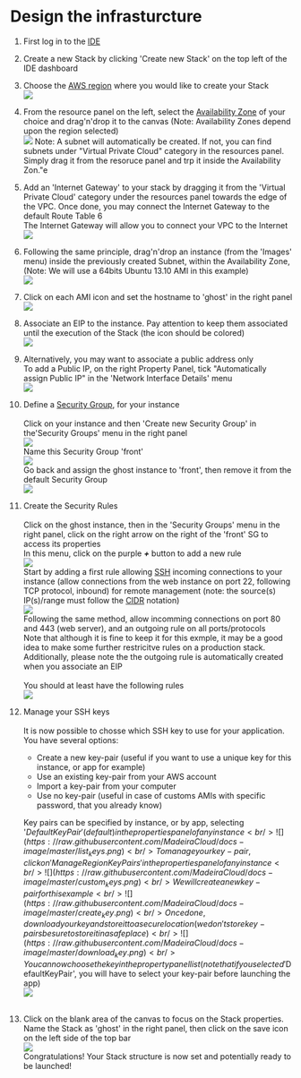 # Design the infrasturcture

1. First log in to the [IDE](https://ide.visualops.io/)
2. Create a new Stack by clicking 'Create new Stack' on the top left of the IDE dashboard
3. Choose the [AWS region](http://aws.amazon.com/about-aws/globalinfrastructure/regional-product-services/) where you would like to create your Stack<br />
![](https://raw.githubusercontent.com/MadeiraCloud/docs-image/master/create_stack.png)
4. From the resource panel on the left, select the [Availability Zone](http://docs.aws.amazon.com/AWSEC2/latest/UserGuide/using-regions-availability-zones.html) of your choice and drag'n'drop it to the canvas (Note: Availability Zones depend upon the region selected)<br />
![](https://raw.githubusercontent.com/MadeiraCloud/docs-image/master/availability_zones.png)
Note: A subnet will automatically be created. If not, you can find subnets under "Virtual Private Cloud" category in the resources panel. Simply drag it from the resoruce panel and trp it inside the Availability Zon."e
5. Add an 'Internet Gateway' to your stack by dragging it from the 'Virtual Private Cloud' category under the resources panel towards the edge of the VPC. Once done, you may connect the Internet Gateway to the default Route Table
6<br />
The Internet Gateway will allow you to connect your VPC to the Internet<br />
![](https://raw.githubusercontent.com/MadeiraCloud/docs-image/master/internet_gateway.png)
6. Following the same principle, drag'n'drop an instance (from the 'Images' menu) inside the previously created Subnet, within the Availability Zone, (Note: We will use a 64bits Ubuntu 13.10 AMI in this example)<br />
![](https://raw.githubusercontent.com/MadeiraCloud/docs-image/master/create_instances.png)
7. Click on each AMI icon and set the hostname to 'ghost' in the right panel<br />
![](https://raw.githubusercontent.com/MadeiraCloud/docs-image/master/name_instances.png)
8. Associate an EIP to the instance. Pay attention to keep them associated until the execution of the Stack (the icon should be colored)<br />
![](https://raw.githubusercontent.com/MadeiraCloud/docs-image/master/add_eip.png)
9. Alternatively, you may want to associate a public address only<br />
To add a Public IP, on the right Property Panel, tick "Automatically assign Public IP" in the 'Network Interface Details' menu<br />
![](https://raw.githubusercontent.com/MadeiraCloud/docs-image/master/add_pub_ip.png)
10. Define a [Security Group](http://docs.aws.amazon.com/AWSEC2/latest/UserGuide/using-network-security.html), for your instance<br /><br />
Click on your instance and then 'Create new Security Group' in the'Security Groups' menu in the right panel<br />
![](https://raw.githubusercontent.com/MadeiraCloud/docs-image/master/add_sg.png)<br />
Name this Security Group 'front'<br />
![](https://raw.githubusercontent.com/MadeiraCloud/docs-image/master/add_sg_front.png)<br />
Go back and assign the ghost instance to 'front', then remove it from the default Security Group<br />
![](https://raw.githubusercontent.com/MadeiraCloud/docs-image/master/add_web_front.png)<br />
11. Create the Security Rules<br /><br />
Click on the ghost instance, then in the 'Security Groups' menu in the right panel, click on the right arrow on the right of the 'front' SG to access its properties<br />
In this menu, click on the purple ***+*** button to add a new rule<br />
![](https://raw.githubusercontent.com/MadeiraCloud/docs-image/master/add_rule.png)<br />
Start by adding a first rule allowing [SSH](http://www.openssh.org/) incoming connections to your instance (allow connections from the web instance on port 22, following TCP protocol, inbound) for remote management (note: the source(s) IP(s)/range must follow the [CIDR](http://en.wikipedia.org/wiki/Classless_Inter-Domain_Routing) notation)<br />
![](https://raw.githubusercontent.com/MadeiraCloud/docs-image/master/add_ssh_rule.png)<br />
Following the same method, allow incomming connections on port 80 and 443 (web server), and an outgoing rule on all ports/protocols<br />
Note that although it is fine to keep it for this exmple, it may be a good idea to make some further restricitve rules on a production stack. Additionally, please note the the outgoing rule is automatically created when you associate an EIP<br /><br />
You should at least have the following rules<br />
![](https://raw.githubusercontent.com/MadeiraCloud/docs-image/master/front_rules.png)<br />
12. Manage your SSH keys<br /><br />
It is now possible to chosse which SSH key to use for your application. You have several options:

	- Create a new key-pair (useful if you want to use a unique key for this instance, or app for example)
	- Use an existing key-pair from your AWS account
	- Import a key-pair from your computer
	- Use no key-pair (useful in case of customs AMIs with specific password, that you already know)

	Key pairs can be specified by instance, or by app, selecting '$DefaultKeyPair' (default) in the properties panel of any instance<br />
![](https://raw.githubusercontent.com/MadeiraCloud/docs-image/master/list_keys.png)<br />
To manage your key-pair, click on 'Manage Region Key Pairs' in the properties panel of any instance<br />
![](https://raw.githubusercontent.com/MadeiraCloud/docs-image/master/custom_keys.png)<br />
We will create a new key-pair for this example<br />
![](https://raw.githubusercontent.com/MadeiraCloud/docs-image/master/create_key.png)<br />
Once done, download your key and store it to a secure location (we don't store key-pairs be sure to store it in a safe place)<br />
![](https://raw.githubusercontent.com/MadeiraCloud/docs-image/master/download_key.png)<br />
You can now choose the key in the property panel list (note that if you selected '$DefaultKeyPair', you will have to select your key-pair before launching the app)<br />
![](https://raw.githubusercontent.com/MadeiraCloud/docs-image/master/apply_key.png)<br /><br />
13. Click on the blank area of the canvas to focus on the Stack properties. Name the Stack as 'ghost' in the right panel, then click on the save icon on the left side of the top bar<br />
![](https://raw.githubusercontent.com/MadeiraCloud/docs-image/master/save_stack.png)<br />
Congratulations! Your Stack structure is now set and potentially ready to be launched!<br /><br />

